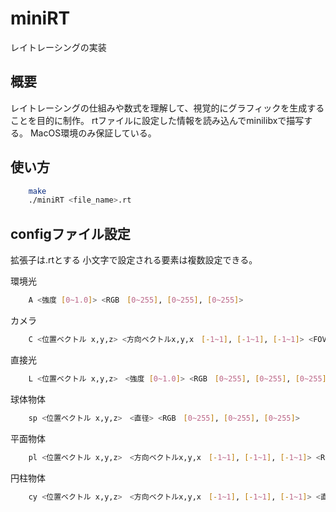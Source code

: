 # miniRT

レイトレーシングの実装

## 概要

レイトレーシングの仕組みや数式を理解して、視覚的にグラフィックを生成することを目的に制作。
rtファイルに設定した情報を読み込んでminilibxで描写する。
MacOS環境のみ保証している。


## 使い方

```bash
    make 
    ./miniRT <file_name>.rt
```

## configファイル設定

拡張子は.rtとする
小文字で設定される要素は複数設定できる。

環境光
```bash
    A <強度 [0~1.0]> <RGB　[0~255], [0~255], [0~255]>
```
カメラ
```bash
    C <位置ベクトル x,y,z> <方向ベクトルx,y,x　[-1~1], [-1~1], [-1~1]> <FOV [0~180]>
```
直接光
```bash
    L <位置ベクトル x,y,z>　<強度 [0~1.0]> <RGB　[0~255], [0~255], [0~255]>
```
球体物体
```bash
    sp <位置ベクトル x,y,z>　<直径> <RGB　[0~255], [0~255], [0~255]>
```
平面物体
```bash
    pl <位置ベクトル x,y,z>　<方向ベクトルx,y,x　[-1~1], [-1~1], [-1~1]> <RGB　[0~255], [0~255], [0~255]>
```
円柱物体
```bash
    cy <位置ベクトル x,y,z>　<方向ベクトルx,y,x　[-1~1], [-1~1], [-1~1]> <直径> <高さ> <RGB　[0~255], [0~255], [0~255]>
```
